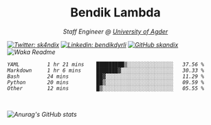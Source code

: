 <h1 align="center"> Bendik Lambda </h1>
<p align="center"><em>Staff Engineer @ <a href="http://www.uia.no">University of Agder</a></p>



[![Twitter: sk4ndix](https://img.shields.io/twitter/follow/sk4ndix?style=social)](https://twitter.com/sk4ndix)
[![Linkedin: bendikdyrli](https://img.shields.io/badge/-bendikdyrli-blue?style=flat-square&logo=Linkedin&logoColor=white&link=https://www.linkedin.com/in/bendikdyrli/)](https://www.linkedin.com/in/bendikdyrli/)
[![GitHub skandix](https://img.shields.io/github/followers/skandix?label=follow&style=social)](https://github.com/skandix)
![Waka Readme](https://github.com/skandix/skandix/workflows/Waka%20Readme/badge.svg)


<!--START_SECTION:waka-->

```text
YAML         1 hr 21 mins    █████████▒░░░░░░░░░░░░░░░   37.56 %
Markdown     1 hr 6 mins     ███████▓░░░░░░░░░░░░░░░░░   30.33 %
Bash         24 mins         ██▓░░░░░░░░░░░░░░░░░░░░░░   11.29 %
Python       20 mins         ██▒░░░░░░░░░░░░░░░░░░░░░░   09.59 %
Other        12 mins         █▒░░░░░░░░░░░░░░░░░░░░░░░   05.55 %
```

<!--END_SECTION:waka-->

  <br>
  
![Anurag's GitHub stats](https://github-readme-stats.vercel.app/api?username=skandix&show_icons=true&theme=tokyonight)


